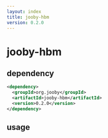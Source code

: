 ```yaml
---
layout: index
title: jooby-hbm
version: 0.2.0
---
```


# jooby-hbm

## dependency

```xml
<dependency>
  <groupId>org.jooby</groupId>
  <artifactId>jooby-hbm</artifactId>
  <version>0.2.0</version>
</dependency>
```
## usage


